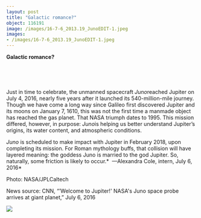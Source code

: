 ```yaml
---
layout: post
title: "Galactic romance?"
object: 116191
image: /images/16-7-6_2013.19_JunoEDIT-1.jpeg
images:
- /images/16-7-6_2013.19_JunoEDIT-1.jpeg
---
```

**Galactic romance?**

 

 

Just in time to celebrate, the unmanned spacecraft *Juno*reached Jupiter on July 4, 2016, nearly five years after it launched its 540-million-mile journey. Though we have come a long way since Galileo first discovered Jupiter and its moons on January 7, 1610, this was not the first time a manmade object has reached the gas planet. That NASA triumph dates to 1995. This mission differed, however, in purpose: *Juno*is helping us better understand Jupiter’s origins, its water content, and atmospheric conditions. 

*Juno* is scheduled to make impact with Jupiter in February 2018, upon completing its mission. For Roman mythology buffs, that collision will have layered meaning: the goddess Juno is married to the god Jupiter. So, naturally, some friction is likely to occur.*  —A​lexandra Cole, intern, July 6, 2016*  

Photo: N​ASA/JPL­Caltech

News source: CNN, “’​Welcome to Jupiter!' NASA's Juno space probe arrives at giant planet,” J​uly 6, 2016

![]({{siteurl.base}}/images/16-7-6_2013.19_JunoEDIT-1.jpeg)
